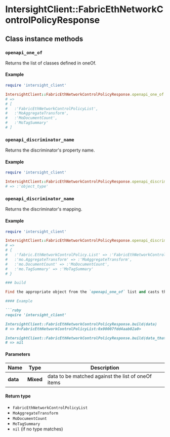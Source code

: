 # IntersightClient::FabricEthNetworkControlPolicyResponse

## Class instance methods

### `openapi_one_of`

Returns the list of classes defined in oneOf.

#### Example

```ruby
require 'intersight_client'

IntersightClient::FabricEthNetworkControlPolicyResponse.openapi_one_of
# =>
# [
#   :'FabricEthNetworkControlPolicyList',
#   :'MoAggregateTransform',
#   :'MoDocumentCount',
#   :'MoTagSummary'
# ]
```

### `openapi_discriminator_name`

Returns the discriminator's property name.

#### Example

```ruby
require 'intersight_client'

IntersightClient::FabricEthNetworkControlPolicyResponse.openapi_discriminator_name
# => :'object_type'
```

### `openapi_discriminator_name`

Returns the discriminator's mapping.

#### Example

```ruby
require 'intersight_client'

IntersightClient::FabricEthNetworkControlPolicyResponse.openapi_discriminator_mapping
# =>
# {
#   :'fabric.EthNetworkControlPolicy.List' => :'FabricEthNetworkControlPolicyList',
#   :'mo.AggregateTransform' => :'MoAggregateTransform',
#   :'mo.DocumentCount' => :'MoDocumentCount',
#   :'mo.TagSummary' => :'MoTagSummary'
# }

### build

Find the appropriate object from the `openapi_one_of` list and casts the data into it.

#### Example

```ruby
require 'intersight_client'

IntersightClient::FabricEthNetworkControlPolicyResponse.build(data)
# => #<FabricEthNetworkControlPolicyList:0x00007fdd4aab02a0>

IntersightClient::FabricEthNetworkControlPolicyResponse.build(data_that_doesnt_match)
# => nil
```

#### Parameters

| Name | Type | Description |
| ---- | ---- | ----------- |
| **data** | **Mixed** | data to be matched against the list of oneOf items |

#### Return type

- `FabricEthNetworkControlPolicyList`
- `MoAggregateTransform`
- `MoDocumentCount`
- `MoTagSummary`
- `nil` (if no type matches)

